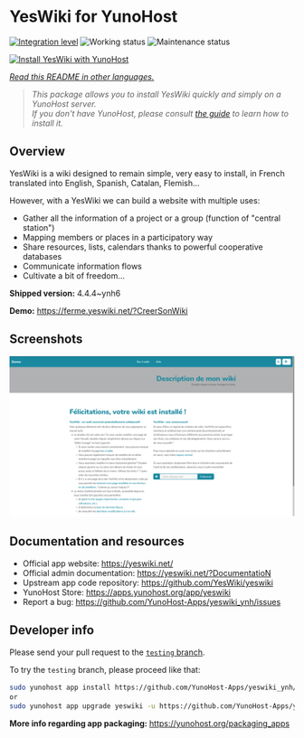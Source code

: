 <!--
N.B.: This README was automatically generated by <https://github.com/YunoHost/apps/tree/master/tools/readme_generator>
It shall NOT be edited by hand.
-->

# YesWiki for YunoHost

[![Integration level](https://dash.yunohost.org/integration/yeswiki.svg)](https://dash.yunohost.org/appci/app/yeswiki) ![Working status](https://ci-apps.yunohost.org/ci/badges/yeswiki.status.svg) ![Maintenance status](https://ci-apps.yunohost.org/ci/badges/yeswiki.maintain.svg)

[![Install YesWiki with YunoHost](https://install-app.yunohost.org/install-with-yunohost.svg)](https://install-app.yunohost.org/?app=yeswiki)

*[Read this README in other languages.](./ALL_README.md)*

> *This package allows you to install YesWiki quickly and simply on a YunoHost server.*  
> *If you don't have YunoHost, please consult [the guide](https://yunohost.org/install) to learn how to install it.*

## Overview

YesWiki is a wiki designed to remain simple, very easy to install, in French translated into English, Spanish, Catalan, Flemish...

However, with a YesWiki we can build a website with multiple uses:
- Gather all the information of a project or a group (function of "central station")
- Mapping members or places in a participatory way
- Share resources, lists, calendars thanks to powerful cooperative databases
- Communicate information flows
- Cultivate a bit of freedom...


**Shipped version:** 4.4.4~ynh6

**Demo:** <https://ferme.yeswiki.net/?CreerSonWiki>

## Screenshots

![Screenshot of YesWiki](./doc/screenshots/yeswiki_screenshots.png)

## Documentation and resources

- Official app website: <https://yeswiki.net/>
- Official admin documentation: <https://yeswiki.net/?DocumentatioN>
- Upstream app code repository: <https://github.com/YesWiki/yeswiki>
- YunoHost Store: <https://apps.yunohost.org/app/yeswiki>
- Report a bug: <https://github.com/YunoHost-Apps/yeswiki_ynh/issues>

## Developer info

Please send your pull request to the [`testing` branch](https://github.com/YunoHost-Apps/yeswiki_ynh/tree/testing).

To try the `testing` branch, please proceed like that:

```bash
sudo yunohost app install https://github.com/YunoHost-Apps/yeswiki_ynh/tree/testing --debug
or
sudo yunohost app upgrade yeswiki -u https://github.com/YunoHost-Apps/yeswiki_ynh/tree/testing --debug
```

**More info regarding app packaging:** <https://yunohost.org/packaging_apps>
